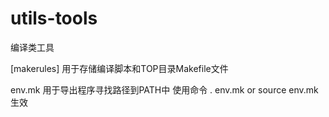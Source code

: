 # utils-tools
编译类工具

[makerules]
    用于存储编译脚本和TOP目录Makefile文件

env.mk
    用于导出程序寻找路径到PATH中  使用命令 . env.mk or source env.mk 生效




